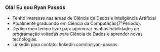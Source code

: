 ### Olá! Eu sou Ryan Passos
- Tenho interesse nas áreas de Ciência de Dados e Inteligência Artificial
- Atualmente graduando em Ciência da Computação(7°Período).
- Dedico meu tempo livre para aprimorar minhas habilidades de programação voltadas para Ciência de Dados e aprender novas tecnologias.
- Linkedin para contato: linkedin.com/in/ryan-passos
